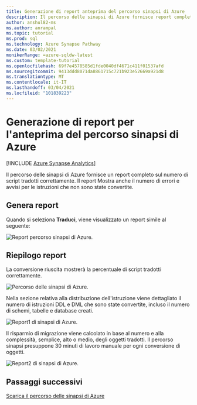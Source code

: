 ```yaml
---
title: Generazione di report anteprima del percorso sinapsi di Azure
description: Il percorso delle sinapsi di Azure fornisce report completi sugli script tradotti.
author: anshul82-ms
ms.author: anrampal
ms.topic: tutorial
ms.prod: sql
ms.technology: Azure Synapse Pathway
ms.date: 03/02/2021
monikerRange: =azure-sqldw-latest
ms.custom: template-tutorial
ms.openlocfilehash: 69f7e4578585d1fde0040df4671c411f01537afd
ms.sourcegitcommit: 9413ddd8071da8861715c721b923e52669a921d8
ms.translationtype: MT
ms.contentlocale: it-IT
ms.lasthandoff: 03/04/2021
ms.locfileid: "101839223"
---
```

# <a name="report-generation-for-azure-synapse-pathway-preview"></a>Generazione di report per l'anteprima del percorso sinapsi di Azure
[!INCLUDE [Azure Synapse Analytics](../../includes/applies-to-version/asa.md)]

Il percorso delle sinapsi di Azure fornisce un report completo sul numero di script tradotti correttamente. Il report Mostra anche il numero di errori e avvisi per le istruzioni che non sono state convertite.

## <a name="generate-report"></a>Genera report

Quando si seleziona **Traduci**, viene visualizzato un report simile al seguente:

![Report percorso sinapsi di Azure.](./media/report-generaration/report-overview.png)

## <a name="report-summary"></a>Riepilogo report

La conversione riuscita mostrerà la percentuale di script tradotti correttamente.

![Percorso delle sinapsi di Azure.](./media/report-generaration/conversion-success.png)

Nella sezione relativa alla distribuzione dell'istruzione viene dettagliato il numero di istruzioni DDL e DML che sono state convertite, incluso il numero di schemi, tabelle e database creati.

![Report1 di sinapsi di Azure.](./media/report-generaration/statement-distribution.png)

Il risparmio di migrazione viene calcolato in base al numero e alla complessità, semplice, alto o medio, degli oggetti tradotti. Il percorso sinapsi presuppone 30 minuti di lavoro manuale per ogni conversione di oggetti.

![Report2 di sinapsi di Azure.](./media/report-generaration/migration-savings.png)

## <a name="next-steps"></a>Passaggi successivi

[Scarica il percorso delle sinapsi di Azure](synapse-pathway-download.md)
